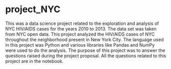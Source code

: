 # project_NYC

This was a data science project related to the exploration and analysis of NYC HIV/AIDS cases for the years 2010 to 2013. The data set was taken from NYC open data. This project analyzed the HIV/AIDS cases of NYC throughout the neighborhood present in New York City. The language used in this project was Python and various libraries like Pandas and NumPy were used to do the analysis. The purpose of this project was to answer the questions raised during the project proposal. All the questions related to this project are in the notebook.
